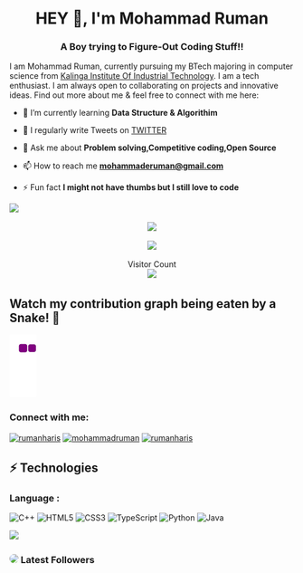 <h1 align="center">HEY 👋, I'm Mohammad Ruman</h1>
<h3 align="center">A Boy trying to Figure-Out Coding Stuff!!</h3>

I am Mohammad Ruman, currently pursuing my BTech majoring in computer science from [Kalinga Institute Of Industrial Technology](https://kiit.ac.in/). I am a tech enthusiast. I am always open to collaborating on projects and innovative ideas. Find out more about me & feel free to connect with me here:

- 🌱 I’m currently learning **Data Structure & Algorithim**

- 📝 I regularly write Tweets on [TWITTER](https://twitter.com/rumanharis)

- 💬 Ask me about **Problem solving,Competitive coding,Open Source**

- 📫 How to reach me **mohammaderuman@gmail.com**

- ⚡ Fun fact **I might not have thumbs but I still love to code**


![](https://komarev.com/ghpvc/?username=mohammadruman&color=blueviolet&style=plastic&align=center)

<p align="center">
<a href="https://www.github.com/mohammadruman" target="_blank" rel="noreferrer"><img
src="https://img.shields.io/github/followers/mohammadruman?logo=github&style=for-the-badge&color=3382ed&labelColor=1c1917" /></a>
<p align="center">
  <img src="https://user-images.githubusercontent.com/88760648/160058600-4c115037-2160-4240-bfa4-c2f5054d1cb3.gif" />
</p>

<p align="center"> 
  Visitor Count<br>
<img src="https://profile-counter.glitch.me/mohammadruman/count.svg" />
</p>
 
	
   ## Watch my contribution graph being eaten by a Snake! 🐍
![snake gif](https://github.com/mohammadruman/mohammadruman/blob/output/github-contribution-grid-snake.gif)

 
<h3 align="left">Connect with me:</h3>
<p align="left">
<a href="https://twitter.com/rumanharis" target="blank"><img align="center" src="https://raw.githubusercontent.com/rahuldkjain/github-profile-readme-generator/master/src/images/icons/Social/twitter.svg" alt="rumanharis" height="30" width="40" /></a>
<a href="https://linkedin.com/in/mohammadruman" target="blank"><img align="center" src="https://raw.githubusercontent.com/rahuldkjain/github-profile-readme-generator/master/src/images/icons/Social/linked-in-alt.svg" alt="mohammadruman" height="30" width="40" /></a>
<a href="https://instagram.com/rumanharis" target="blank"><img align="center" src="https://raw.githubusercontent.com/rahuldkjain/github-profile-readme-generator/master/src/images/icons/Social/instagram.svg" alt="rumanharis" height="30" width="40" /></a>

</p>

## ⚡ Technologies

### Language :
![C++](https://img.shields.io/badge/-C++-00599C?style=flat-square&logo=c)
![HTML5](https://img.shields.io/badge/-HTML5-E34F26?style=flat-square&logo=html5&logoColor=white)
![CSS3](https://img.shields.io/badge/-CSS3-1572B6?style=flat-square&logo=css3)
![TypeScript](https://img.shields.io/badge/-TypeScript-007ACC?style=flat-square&logo=typescript)
![Python](https://img.shields.io/badge/-Python-black?style=flat-square&logo=Python)
![Java](https://img.shields.io/badge/-java-E34A86?style=flat-square&logo=java)

<img src="https://activity-graph.herokuapp.com/graph?username=mohammadruman&bg_color=0f2d3d&color=1cadfb&line=1cadfb&point=1cadfb&area=true&hide_border=true">


### <img height="30" style="border-radius:50%" src="https://github.com/WaylonWalker/WaylonWalker/blob/main/icon/twitter.png?raw=true"> Latest Followers


<!--
## <img height="30" style="border-radius:50%" src="https://github.com/WaylonWalker/WaylonWalker/blob/main/icon/twitter.png?raw=true"> Latest Followers _258_

<a href='https://twitter.com/natterstefan'>
  <img style="border-radius:50%" align="left" src='https://pbs.twimg.com/profile_images/1255562113629802498/nTk-e7L5_normal.jpg' />
</a>

<a href='https://twitter.com/natterstefan'>
    Stefan Natter 🇦🇹👋🏻
</a>

  ## 📊 Github Stats.
<p align="center">
	
  <img width="48%" src="https://github-readme-stats.vercel.app/api?username=mohammadruman&show_icons=true&theme=tokyonight" />
  <img width="48%" src="https://github-readme-streak-stats.herokuapp.com/?user=mohammadruman&theme=tokyonight" />
</p>

